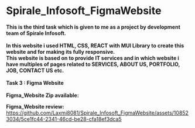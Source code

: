 # Spirale_Infosoft_FigmaWebsite
 <b>This is the third task which is given to me as a project by development team of Spirale Infosoft.</b><br><br>
 <b>In this website i used HTML, CSS, REACT with MUI Library to create this website and for making its fully responsive.</b><br>
 <b>This website is based on to provide IT services and in which website i have multiples of pages related to SERVICES, ABOUT US, PORTFOLIO, JOB, CONTACT US etc.</b><br><br>
 <b>Task 3 : Figma Website</b> <br> <br>
 <b> Figma_Website Zip available:</b>
 
<b> Figma_Website review:</b> <br>
https://github.com/Laxmi8081/Spirale_Infosoft_FigmaWebsite/assets/108523034/5ce1fc44-2341-46cd-be28-cfa18ef3dca5


